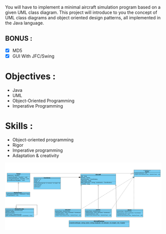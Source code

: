 You will have to implement a minimal aircraft simulation program based on a given UML class diagram. This project will introduce to you the concept of UML class diagrams and object oriented design patterns, all implemented in the Java language.

## BONUS :
- [x] MD5
- [x] GUI With JFC/Swing

# Objectives :
- Java
- UML
- Object-Oriented Programming
- Imperative Programming

# Skills :
- Object-oriented programming
- Rigor
- Imperative programming
- Adaptation & creativity

![UML](DOCS/avaj_uml.jpg)
